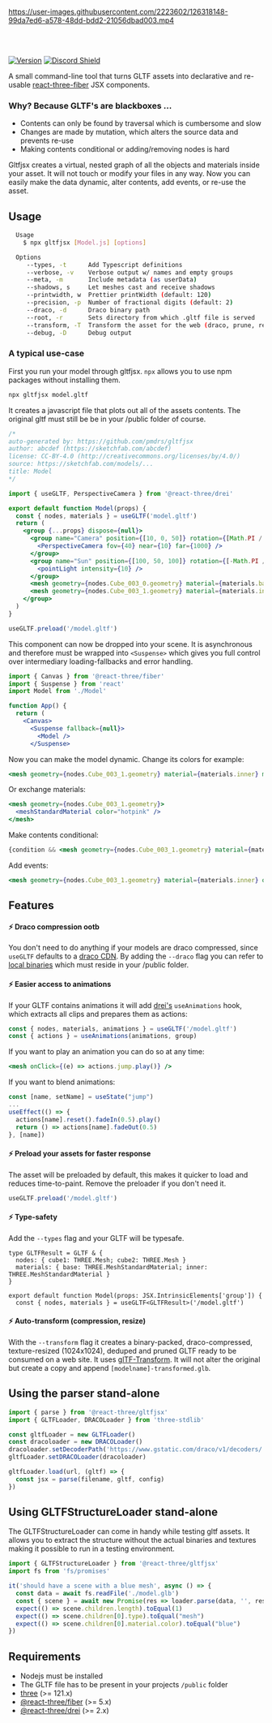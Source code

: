 

https://user-images.githubusercontent.com/2223602/126318148-99da7ed6-a578-48dd-bdd2-21056dbad003.mp4


<br />
<br/>

[![Version](https://img.shields.io/npm/v/@react-three/gltfjsx?style=flat&colorA=000000&colorB=000000)](https://www.npmjs.com/package/@react-three/gltfjsx) [![Discord Shield](https://img.shields.io/discord/740090768164651008?style=flat&colorA=000000&colorB=000000&label=discord&logo=discord&logoColor=ffffff)](https://discord.gg/ZZjjNvJ)

A small command-line tool that turns GLTF assets into declarative and re-usable [react-three-fiber](https://github.com/pmndrs/react-three-fiber) JSX components.

### Why? Because GLTF's are blackboxes ...

- Contents can only be found by traversal which is cumbersome and slow
- Changes are made by mutation, which alters the source data and prevents re-use
- Making contents conditional or adding/removing nodes is hard

Gltfjsx creates a virtual, nested graph of all the objects and materials inside your asset. It will not touch or modify your files in any way. Now you can easily make the data dynamic, alter contents, add events, or re-use the asset.

## Usage

```bash
  Usage
    $ npx gltfjsx [Model.js] [options]

  Options
     --types, -t      Add Typescript definitions
     --verbose, -v    Verbose output w/ names and empty groups
     --meta, -m       Include metadata (as userData)
     --shadows, s     Let meshes cast and receive shadows
     --printwidth, w  Prettier printWidth (default: 120)
     --precision, -p  Number of fractional digits (default: 2)
     --draco, -d      Draco binary path
     --root, -r       Sets directory from which .gltf file is served
     --transform, -T  Transform the asset for the web (draco, prune, resize)
     --debug, -D      Debug output
```

### A typical use-case

First you run your model through gltfjsx. `npx` allows you to use npm packages without installing them.

```bash
npx gltfjsx model.gltf
```

It creates a javascript file that plots out all of the assets contents. The original gltf must still be be in your /public folder of course.

```jsx
/*
auto-generated by: https://github.com/pmdrs/gltfjsx
author: abcdef (https://sketchfab.com/abcdef)
license: CC-BY-4.0 (http://creativecommons.org/licenses/by/4.0/)
source: https://sketchfab.com/models/...
title: Model
*/

import { useGLTF, PerspectiveCamera } from '@react-three/drei'

export default function Model(props) {
  const { nodes, materials } = useGLTF('model.gltf')
  return (
    <group {...props} dispose={null}>
      <group name="Camera" position={[10, 0, 50]} rotation={[Math.PI / 2, 0, 0]}>
        <PerspectiveCamera fov={40} near={10} far={1000} />
      </group>
      <group name="Sun" position={[100, 50, 100]} rotation={[-Math.PI / 2, 0, 0]}>
        <pointLight intensity={10} />
      </group>
      <mesh geometry={nodes.Cube_003_0.geometry} material={materials.base} />
      <mesh geometry={nodes.Cube_003_1.geometry} material={materials.inner} />
    </group>
  )
}

useGLTF.preload('/model.gltf')
```

This component can now be dropped into your scene. It is asynchronous and therefore must be wrapped into `<Suspense>` which gives you full control over intermediary loading-fallbacks and error handling.

```jsx
import { Canvas } from '@react-three/fiber'
import { Suspense } from 'react'
import Model from './Model'

function App() {
  return (
    <Canvas>
      <Suspense fallback={null}>
        <Model />
      </Suspense>
```

Now you can make the model dynamic. Change its colors for example:

```jsx
<mesh geometry={nodes.Cube_003_1.geometry} material={materials.inner} material-color="green" />
```

Or exchange materials:

```jsx
<mesh geometry={nodes.Cube_003_1.geometry}>
  <meshStandardMaterial color="hotpink" />
</mesh>
```

Make contents conditional:

```jsx
{condition && <mesh geometry={nodes.Cube_003_1.geometry} material={materials.inner} />}
```

Add events:

```jsx
<mesh geometry={nodes.Cube_003_1.geometry} material={materials.inner} onClick={handleClick} />
```

## Features

#### ⚡️ Draco compression ootb

You don't need to do anything if your models are draco compressed, since `useGLTF` defaults to a [draco CDN](https://www.gstatic.com/draco/v1/decoders/). By adding the `--draco` flag you can refer to [local binaries](https://github.com/mrdoob/three.js/tree/dev/examples/js/libs/draco/gltf) which must reside in your /public folder.

#### ⚡️ Easier access to animations

If your GLTF contains animations it will add [drei's](https://github.com/pmndrs/drei) `useAnimations` hook, which extracts all clips and prepares them as actions:

```jsx
const { nodes, materials, animations } = useGLTF('/model.gltf')
const { actions } = useAnimations(animations, group)
```

If you want to play an animation you can do so at any time:

```jsx
<mesh onClick={(e) => actions.jump.play()} />
```

If you want to blend animations:

```jsx
const [name, setName] = useState("jump")
...
useEffect(() => {
  actions[name].reset().fadeIn(0.5).play()
  return () => actions[name].fadeOut(0.5)
}, [name])
```

#### ⚡️ Preload your assets for faster response

The asset will be preloaded by default, this makes it quicker to load and reduces time-to-paint. Remove the preloader if you don't need it.

```jsx
useGLTF.preload('/model.gltf')
```

#### ⚡️ Type-safety

Add the `--types` flag and your GLTF will be typesafe.

```tsx
type GLTFResult = GLTF & {
  nodes: { cube1: THREE.Mesh; cube2: THREE.Mesh }
  materials: { base: THREE.MeshStandardMaterial; inner: THREE.MeshStandardMaterial }
}

export default function Model(props: JSX.IntrinsicElements['group']) {
  const { nodes, materials } = useGLTF<GLTFResult>('/model.gltf')
```

#### ⚡️ Auto-transform (compression, resize)

With the `--transform` flag it creates a binary-packed, draco-compressed, texture-resized (1024x1024), deduped and pruned GLTF ready to be consumed on a  web site. It uses [glTF-Transform](https://github.com/donmccurdy/glTF-Transform). It will not alter the original but create a copy and append `[modelname]-transformed.glb`.

## Using the parser stand-alone

```jsx
import { parse } from '@react-three/gltfjsx'
import { GLTFLoader, DRACOLoader } from 'three-stdlib'

const gltfLoader = new GLTFLoader()
const dracoloader = new DRACOLoader()
dracoloader.setDecoderPath('https://www.gstatic.com/draco/v1/decoders/')
gltfLoader.setDRACOLoader(dracoloader)

gltfLoader.load(url, (gltf) => {
  const jsx = parse(filename, gltf, config)
})
```

## Using GLTFStructureLoader stand-alone

The GLTFStructureLoader can come in handy while testing gltf assets. It allows you to extract the structure without the actual binaries and textures making it possible to run in a testing environment.

```jsx
import { GLTFStructureLoader } from '@react-three/gltfjsx'
import fs from 'fs/promises'

it('should have a scene with a blue mesh', async () => {
  const data = await fs.readFile('./model.glb')
  const { scene } = await new Promise(res => loader.parse(data, '', res))
  expect(() => scene.children.length).toEqual(1)
  expect(() => scene.children[0].type).toEqual("mesh")
  expect(() => scene.children[0].material.color).toEqual("blue")
})
```

## Requirements

- Nodejs must be installed
- The GLTF file has to be present in your projects `/public` folder
- [three](https://github.com/mrdoob/three.js/) (>= 121.x)
- [@react-three/fiber](https://github.com/pmndrs/react-three-fiber) (>= 5.x)
- [@react-three/drei](https://github.com/pmndrs/drei) (>= 2.x)
